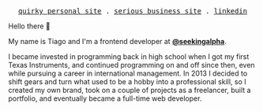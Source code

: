 <p align="center">
  <samp>
    <a href="https://vftiago.com">quirky personal site</a> .
    <a href="https://lightradius.com">serious business site</a> .
    <a href="https://linkedin.com/in/vftiago">linkedin</a>
  </samp>
</p>

Hello there 👋

My name is Tiago and I'm a frontend developer at <a href="https://github.com/seekingalpha"><b>@seekingalpha</b></a>.

I became invested in programming back in high school when I got my first Texas Instruments, and continued programming on and off since then, even while pursuing a career in international management. In 2013 I decided to shift gears and turn what used to be a hobby into a professional skill, so I created my own brand, took on a couple of projects as a freelancer, built a portfolio, and eventually became a full-time web developer.
